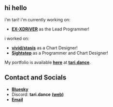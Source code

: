 ## hi hello
i'm tari! i'm currently working on:
 - **[EX-XDRiVER](https://github.com/EX-XDRiVER)** as the Lead Programmer!

i worked on:
 - **[vivid/stasis](https://store.steampowered.com/app/2093940/vividstasis/)** as a Chart Designer!
 - **[Sightstep](https://www.youtube.com/watch?v=bhtNhBx9XFI)** as a Programmer and Chart Designer!

My portfolio is available **[here](https://tari.dance)** at **[tari.dance](https://tari.dance)**.

## Contact and Socials
- **[Bluesky](https://bsky.app/profile/tari.dance)**
- Discord: **tari.dance** **[(web)](https://discord.com/users/725562596836638821)**
- **[Email](mailto:contact@tari.dance)**
